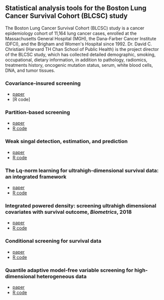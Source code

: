 ## Statistical analysis tools for the Boston Lung Cancer Survival Cohort (BLCSC) study

The Boston Lung Cancer Survival Cohort (BLCSC) study is a cancer epidemiology cohort of 11,164 lung cancer cases, enrolled at the Massachusetts General Hospital (MGH), the
Dana-Farber Cancer Institute (DFCI), and the Brigham and Women's Hospital since 1992. Dr. David C. Christiani (Harvard TH Chan School of Public Health) is the project director of the BLCSC study, which has collected detailed demographic, smoking, occupational, dietary information, in addition to pathology, radiomics, treatments history, oncogenic mutation status, serum, white blood cells, DNA, and tumor tissues. 


### Covariance-insured screening
  * [paper](https://www.stt.msu.edu/users/hhong/2018-CIS_CSDA_final%20%281%29.pdf)
  * [R code]
  
### Partition-based screening
 * [paper](https://www.stt.msu.edu/users/hhong/pbs.pdf)
 * [R code]()

### Weak singal detection, estimation, and prediction
 * [paper](https://www.stt.msu.edu/users/hhong/asmb.2340%20%281%29.pdf)
 * [R code]()


### The Lq-norm learning for ultrahigh-dimensional survival data: an integrated framework
  * [paper](https://www.stt.msu.edu/users/hhong/2018-CMC-0715-4p.pdf)
  * [R code](https://github.com/younghhk/software/blob/master/Lq.R)
  
### Integrated powered density: screening ultrahigh dimensional covariates with survival outcome, *Biometrics*, 2018 
  * [paper](https://www.stt.msu.edu/users/hhong/Hong_et_al-2017-Biometrics.pdf)
  * [R code](https://github.com/younghhk/software/blob/master/IPOD.R)
 
### Conditional screening for survival data
 * [paper](https://www.stt.msu.edu/users/hhong/conditional_survival.pdf) 
 * [R code](https://github.com/younghhk/software/blob/master/CS.R)
 
### Quantile adaptive model-free variable screening for high-dimensional heterogeneous data
 * [paper](https://www.stt.msu.edu/users/hhong/screening.pdf)
 * [R code](https://github.com/younghhk/software/blob/master/QA.R)
